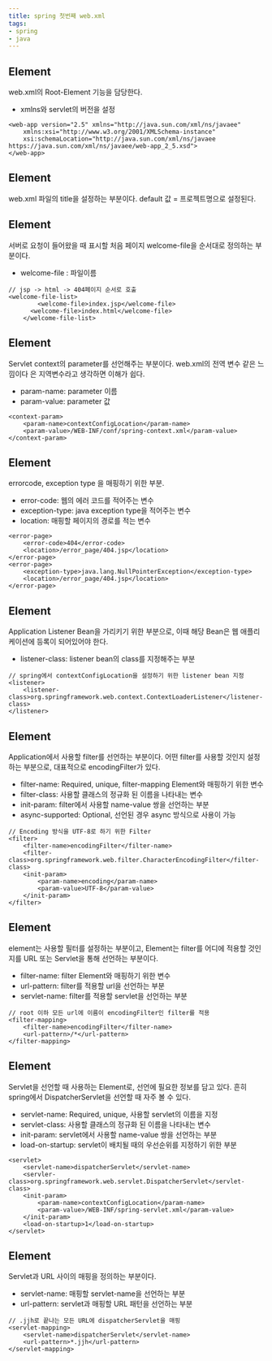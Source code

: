 ```yaml
---
title: spring 첫번째 web.xml
tags:
- spring
- java
---
```


## <web-app> Element
web.xml의 Root-Element 기능을 담당한다.
- xmlns와 servlet의 버전을 설정
~~~
<web-app version="2.5" xmlns="http://java.sun.com/xml/ns/javaee"
	xmlns:xsi="http://www.w3.org/2001/XMLSchema-instance"
	xsi:schemaLocation="http://java.sun.com/xml/ns/javaee https://java.sun.com/xml/ns/javaee/web-app_2_5.xsd">
</web-app>
~~~

## <display-name> Element
web.xml 파일의 title을 설정하는 부분이다.
default 값 = 프로젝트명으로 설정된다.

## <welcome-file-list> Element
서버로 요청이 들어왔을 때 표시할 처음 페이지 welcome-file을 순서대로 정의하는 부분이다.

- welcome-file : 파일이름
~~~
// jsp -> html -> 404페이지 순서로 호출
<welcome-file-list>
	    <welcome-file>index.jsp</welcome-file>
      <welcome-file>index.html</welcome-file>
	</welcome-file-list>
~~~

## <context-param> Element
Servlet context의 parameter를 선언해주는 부분이다.
web.xml의 전역 변수 같은 느낌이다
<init-param>은 지역변수라고 생각하면 이해가 쉽다.

- param-name: parameter 이름
- param-value: parameter 값
~~~
<context-param>
    <param-name>contextConfigLocation</param-name>
    <param-value>/WEB-INF/conf/spring-context.xml</param-value>
</context-param>
~~~

## <error-page> Element
errorcode, exception type 을 매핑하기 위한 부분.

- error-code: 웹의 에러 코드를 적어주는 변수
- exception-type: java exception type을 적어주는 변수
- location: 매핑할 페이지의 경로를 적는 변수
~~~
<error-page>
    <error-code>404</error-code>
    <location>/error_page/404.jsp</location>
</error-page>
<error-page>
    <exception-type>java.lang.NullPointerException</exception-type>
    <location>/error_page/404.jsp</location>
</error-page>
~~~

## <listener> Element
Application Listener Bean을 가리키기 위한 부분으로,
이때 해당 Bean은 웹 애플리케이션에 등록이 되어있어야 한다.

- listener-class: listener bean의 class를 지정해주는 부분
~~~
// spring에서 contextConfigLocation을 설정하기 위한 listener bean 지정
<listener>
    <listener-class>org.springframework.web.context.ContextLoaderListener</listener-class>
</listener>
~~~

## <filter> Element
Application에서 사용할 filter를 선언하는 부분이다.
어떤 filter를 사용할 것인지 설정하는 부분으로, 대표적으로 encodingFilter가 있다.

- filter-name: Required, unique, filter-mapping Element와 매핑하기 위한 변수
- filter-class: 사용할 클래스의 정규화 된 이름을 나타내는 변수
- init-param: filter에서 사용할 name-value 쌍을 선언하는 부분
- async-supported: Optional, 선언된 경우 async 방식으로 사용이 가능
~~~
// Encoding 방식을 UTF-8로 하기 위한 Filter
<filter>
    <filter-name>encodingFilter</filter-name>
    <filter-class>org.springframework.web.filter.CharacterEncodingFilter</filter-class>
    <init-param>
        <param-name>encoding</param-name>
        <param-value>UTF-8</param-value>
    </init-param>
</filter>
~~~

## <filter-mapping> Element
<filter> element는 사용할 필터를 설정하는 부분이고,
<filter-mapping> Element는 filter를 어디에 적용할 것인지를
URL 또는 Servlet을 통해 선언하는 부분이다.

- filter-name: filter Element와 매핑하기 위한 변수
- url-pattern: filter를 적용할 url을 선언하는 부분
- servlet-name: filter를 적용할 servlet을 선언하는 부분
~~~
// root 이하 모든 url에 이름이 encodingFilter인 filter를 적용
<filter-mapping>
    <filter-name>encodingFilter</filter-name>
    <url-pattern>/*</url-pattern>
</filter-mapping>
~~~

## <servlet> Element
Servlet을 선언할 때 사용하는 Element로, 선언에 필요한 정보를 담고 있다.
흔히 spring에서 DispatcherServlet을 선언할 때 자주 볼 수 있다.

- servlet-name: Required, unique, 사용할 servlet의 이름을 지정
- servlet-class: 사용할 클래스의 정규화 된 이름을 나타내는 변수
- init-param: servlet에서 사용할 name-value 쌍을 선언하는 부분
- load-on-startup: servlet이 배치될 때의 우선순위를 지정하기 위한 부분
~~~
<servlet>
    <servlet-name>dispatcherServlet</servlet-name>
    <servler-class>org.springframework.web.servlet.DispatcherServlet</servlet-class>
    <init-param>
        <param-name>contextConfigLocation</param-name>
        <param-value>/WEB-INF/spring-servlet.xml</param-value>
    </init-param>
    <load-on-startup>1</load-on-startup>
</servlet>
~~~

## <servlet-mapping> Element
Servlet과 URL 사이의 매핑을 정의하는 부분이다.

- servlet-name: 매핑할 servlet-name을 선언하는 부분
- url-pattern: servlet과 매핑할 URL 패턴을 선언하는 부분
~~~
// .jjh로 끝나는 모든 URL에 dispatcherServlet을 매핑
<servlet-mapping>
    <servlet-name>dispatcherServlet</servlet-name>
    <url-pattern>*.jjh</url-pattern>
</servlet-mapping>
~~~
